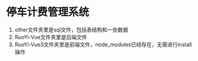 # 停车计费管理系统

1. other文件夹里是sql文件，包括表结构和一些数据
2. RuoYi-Vue文件夹里是后端文件
3. RuoYi-Vue3文件夹里是前端文件，node_modules已经存在，无需进行install操作

